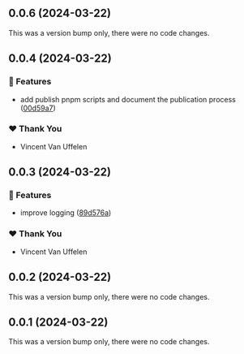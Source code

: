 ## 0.0.6 (2024-03-22)

This was a version bump only, there were no code changes.

## 0.0.4 (2024-03-22)


### 🚀 Features

- add publish pnpm scripts and document the publication process ([00d59a7](https://github.com/novazembla/pnpm-lockfile-migrate/commit/00d59a7))

### ❤️  Thank You

- Vincent Van Uffelen

## 0.0.3 (2024-03-22)


### 🚀 Features

- improve logging ([89d576a](https://github.com/novazembla/pnpm-lockfile-migrate/commit/89d576a))

### ❤️  Thank You

- Vincent Van Uffelen

## 0.0.2 (2024-03-22)

This was a version bump only, there were no code changes.

## 0.0.1 (2024-03-22)

This was a version bump only, there were no code changes.


